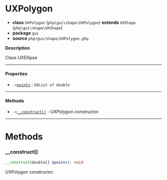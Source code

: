# UXPolygon

- **class** `UXPolygon` (`php\gui\shape\UXPolygon`) **extends** `UXShape` (`php\gui\shape\UXShape`)
- **package** `gui`
- **source** `php/gui/shape/UXPolygon.php`

**Description**

Class UXEllipse

---

#### Properties

- `->`[`points`](#prop-points) : `UXList of double`

---

#### Methods

- `->`[`__construct()`](#method-__construct) - _UXPolygon constructor._

---
# Methods

<a name="method-__construct"></a>

### __construct()
```php
__construct(double[] $points): void
```
UXPolygon constructor.